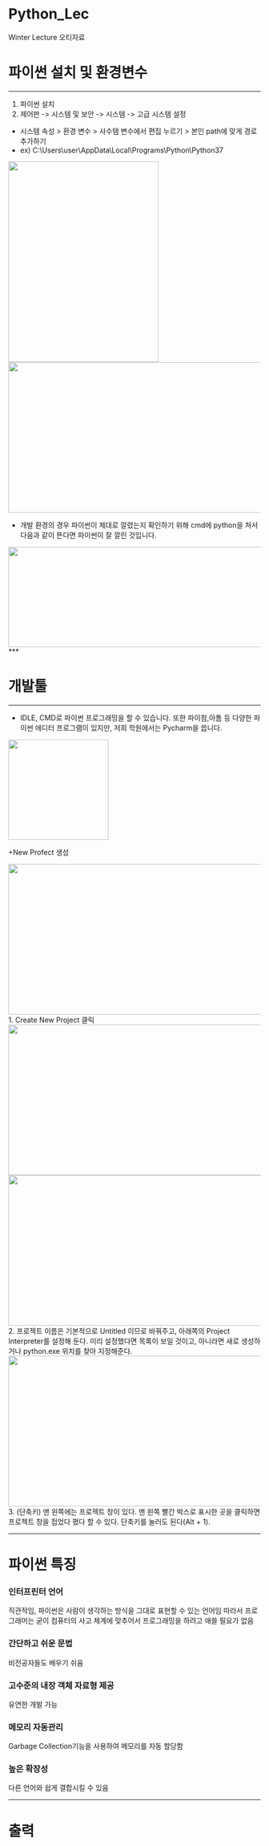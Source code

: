 # Python_Lec
Winter Lecture 오티자료



# 파이썬 설치 및 환경변수
***
1. 파이썬 설치
2. 제어판 -> 시스템 및 보안 -> 시스템 -> 고급 시스템 설정 
+ 시스템 속성 > 환경 변수 > 사수탬 변수에서 편집 누르기 > 본인 path에 맞게 경로 추가하기
+ ex) C:\Users\user\AppData\Local\Programs\Python\Python37 

<img src="https://user-images.githubusercontent.com/66208800/147761988-53b8867d-a4a5-4edd-ab7f-e0cde271cd64.png" width = "300" height="400"/>
<img src="https://user-images.githubusercontent.com/66208800/147762003-765ff0c6-0d9b-4e3b-8a56-819222dce0ce.png" width = "600" height="300"/>


+ 개발 환경의 경우 파이썬이 제대로 깔렸는지 확인하기 위해 cmd에 python을 쳐서 다음과 같이 뜬다면 파이썬이 잘 깔린 것입니다.
<img src="https://user-images.githubusercontent.com/66208800/147762432-5b43bb09-1aca-4c2d-a7f5-abbfa96ff5f4.png" width = "600" height="200"/>
***

# 개발툴
***
+ IDLE, CMD로 파이썬 프로그래밍을 할 수 있습니다. 또한 파이참,아톰 등 다양한 파이썬 에디터 프로그램이 있지만, 저희 학원에서는 Pycharm을 씁니다.
<img src="https://user-images.githubusercontent.com/66208800/147762711-81a4fad6-d476-4d50-80be-17975904101d.png" width = "200" height="200"/>

+New Profect 생성

<img src="https://user-images.githubusercontent.com/66208800/147763775-a7735ee9-36d2-4aab-ae29-ba9dff76ffb8.png" width = "600" height="300"/>
1. Create New Project 클릭

<img src="https://user-images.githubusercontent.com/66208800/147765007-349a0801-26f6-4feb-9fac-734519165e73.png" width = "600" height="300" />
<img src="https://user-images.githubusercontent.com/66208800/147765123-60971b7d-e1b2-46e0-b136-ed6389b0fef0.png" width = "600" height="300"/>
2. 프로젝트 이름은 기본적으로 Untitled 이므로 바꿔주고, 아래쪽의 Project Interpreter를 설정해 둔다. 미리 설정했다면 목록이 보일 것이고, 아니라면 새로 생성하거나 python.exe 위치를 찾아 지정해준다.

<img src="https://user-images.githubusercontent.com/66208800/147763491-6357e11d-bf64-4bc4-8e86-33bc0938ddbd.png" width = "600" height="300"/>
3. (단축키) 맨 왼쪽에는 프로젝트 창이 있다. 맨 왼쪽 빨간 박스로 표시한 곳을 클릭하면 프로젝트 창을 접었다 폈다 할 수 있다. 단축키를 눌러도 된다(Alt + 1).

***
# 파이썬 특징

### 인터프린터 언어
직관적임, 파이썬은 사람이 생각하는 방식을 그대로 표현할 수 있는 언어임 따라서 프로그래머는 굳이 컴퓨터의 사고 체계에 맞추어서 프로그래밍을 하려고 애쓸 필요가 없음

### 간단하고 쉬운 문법
비전공자들도 배우기 쉬움

### 고수준의 내장 객체 자료형 제공
유연한 개발 가능

### 메모리 자동관리
Garbage Collection기능을 사용하여 메모리를 자동 할당함

### 높은 확장성
다른 언어와 쉽게 결합시킬 수 있음

***
# 출력
